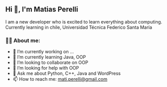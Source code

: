## Hi 👋, I'm Matias Perelli

 I am a new developer who is excited to learn everything about computing. Currently learning in chile, Universidad Técnica Federico Santa María



### 👨‍💻 About me:

- 🔭 I’m currently working on ...
- 🌱 I’m currently learning Java, OOP
- 👯 I’m looking to collaborate on OOP 
- 🤔 I’m looking for help with OOP
- 💬 Ask me about Python, C++, Java and WordPress
- 📫 How to reach me: mati.perelli@gmail.com

